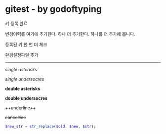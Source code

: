 # gitest - by godoftyping

키 등록 완료

변경이력를 여기에 추가한다.
하나 더 추가한다.
하나를 더 추가해 봅니다.

등록된 키 한 번 더 체크

환경설정파일 추가
***

*single asterisks*

_single undersocres_

**double asterisks**

__double undersocres__

++underline++

~~cancelline~~

```php
$new_str = str_replace($old, $new, $str);
```
